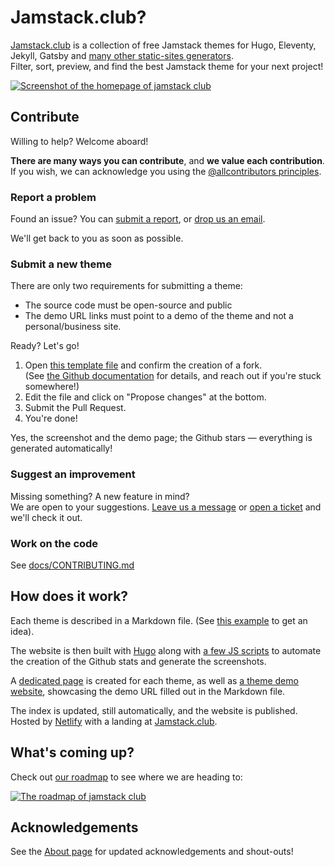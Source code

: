# Jamstack.club?

[Jamstack.club](https://jamstack.club) is a collection of free Jamstack themes for Hugo, Eleventy, Jekyll, Gatsby and [many other static-sites generators](https://jamstack.club/ssg).  
Filter, sort, preview, and find the best Jamstack theme for your next project!

[![Screenshot of the homepage of jamstack club](https://raw.githubusercontent.com/RoneoOrg/jamstack.club/main/static/images/cards/overview-second-md.jpg)](https://jamstack.club)

## Contribute

Willing to help? Welcome aboard!

**There are many ways you can contribute**, and **we value each contribution**.  
If you wish, we can acknowledge you using the [@allcontributors principles](https://github.com/all-contributors/all-contributors#readme).

### Report a problem

Found an issue? You can [submit a report](https://github.com/RoneoOrg/jamstack.club/issues), or [drop us an email](https://jamstack.club/contact/).

We'll get back to you as soon as possible.

### Submit a new theme

There are only two requirements for submitting a theme:

* The source code must be open-source and public
* The demo URL links must point to a demo of the theme and not a personal/business site.

Ready? Let's go!

1. Open [this template file](https://github.com/RoneoOrg/jamstack.club/edit/main/archetypes/theme-template.md) and confirm the creation of a fork.  
(See [the Github documentation](https://docs.github.com/en/repositories/working-with-files/managing-files/editing-files#editing-files-in-another-users-repository) for details, and reach out if you're stuck somewhere!)
2. Edit the file and click on "Propose changes" at the bottom.
3. Submit the Pull Request.
4. You're done!

Yes, the screenshot and the demo page; the Github stars — everything is generated automatically!

### Suggest an improvement

Missing something? A new feature in mind?  
We are open to your suggestions. [Leave us a message](https://jamstack.club/contact/) or [open a ticket](https://github.com/RoneoOrg/jamstack.club/issues) and we'll check it out.

### Work on the code

See [docs/CONTRIBUTING.md](docs/CONTRIBUTING.md)

## How does it work?

Each theme is described in a Markdown file. (See [this example](https://raw.githubusercontent.com/RoneoOrg/jamstack.club/main/content/theme/hugo-restaurant.md) to get an idea).

The website is then built with [Hugo](https://gohugo.io) along with [a few JS scripts](https://github.com/RoneoOrg/jamstack.club/tree/main/scripts) to automate the creation of the Github stats and generate the screenshots.

A [dedicated page](https://jamstack.club/theme/hugo-restaurant/) is created for each theme, as well as [a theme demo website](https://jamstack.club/demo/theme/hugo-restaurant/), showcasing the demo URL filled out in the Markdown file.

The index is updated, still automatically, and the website is published. Hosted by [Netlify](https://www.netlify.com/) with a landing at [Jamstack.club](https://jamstack.club).

## What's coming up?

Check out [our roadmap](https://gitlab.com/Roneo/jamstack.club/-/boards/3757613) to see where we are heading to:

[![The roadmap of jamstack club](https://raw.githubusercontent.com/RoneoOrg/jamstack.club/main/static/images/roadmap.jpg)](https://gitlab.com/Roneo/jamstack.club/-/boards/3757613)

## Acknowledgements

See the [About page](https://jamstack.club/about/) for updated acknowledgements and shout-outs!
